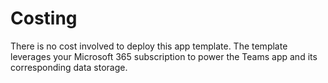 # Costing

There is no cost involved to deploy this app template. The template leverages
your Microsoft 365 subscription to power the Teams app and its corresponding
data storage.